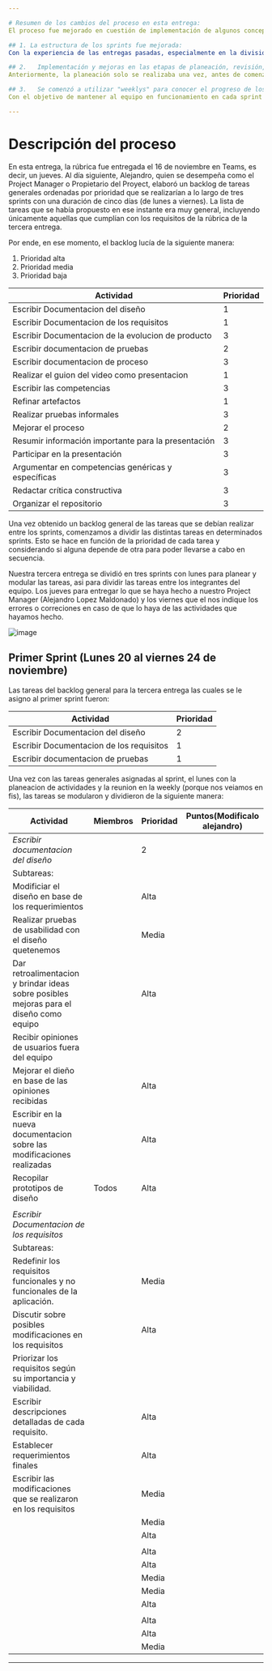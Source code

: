```yaml
---

# Resumen de los cambios del proceso en esta entrega:
El proceso fue mejorado en cuestión de implementación de algunos conceptos de scrum y estructuración del sprint. Ahora enumeraremos las mejoras y modificaciones implementadas en este proceso.

## 1. La estructura de los sprints fue mejorada:
Con la experiencia de las entregas pasadas, especialmente en la división de trabajo y de los problemas que surgían dentro de los sprints con relación con las tareas asignadas en esta misma, vimos que la estructuracion de los sprints no era adecuada, observando que es posible mejorarlo a nuestras necesidades como equipo. Para dar a entender mejor este punto daremos un ejemplo de una problemáticas  que consideramos que fue la principal y que surgía con más frecuencia: si en un sprint se le asignaba una tarea a un compañero, pero este se retrasaba por diversas razones (por ejemplo, necesitaba un documento en el que otro compañero estaba trabajando y aún no estaba listo), esto provocaba que la estimación de las tareas dentro de un sprint se alargara. Esto nos llevaba a cargar con esa tarea también en el sprint siguiente, sobrecargándonos con más tareas de las planificadas inicialmente para ese sprint. Esto, a su vez, postergaba lo planificado para ese sprint y así sucesivamente, provocando un efecto en cadena que nos retrasaba en cada sprint. Para solucionar esta problemática, implementamos las etapas de planeación, revisión y entrega en cada sprint.

## 2.	Implementación y mejoras en las etapas de planeación, revisión, refinamiento y entrega dentro de los sprints:
Anteriormente, la planeación solo se realizaba una vez, antes de comenzar los sprints. De igual manera, la revisión y el refinamiento se llevaban a cabo al final justamente al realizar la entrega, lo que provocaba que algunos errores en las tareas no fueran detectados a tiempo. Esto ocasionaba que esos errores se reflejaran en las últimas semanas o pasaran desapercibidos, terminando en la entrega final degradando la calidad del trabajo viéndose reflejado en las rubricas de las entregas. Para abordar estos detalles, decidimos implementar la etapa de planeación al inicio de cada sprint, con el fin de planificar las actividades a realizar durante ese sprint. Por ejemplo, determinar qué tareas se iban a realizar y si había tareas atrasadas, decidir si se podía continuar con esas tareas de inmediato o dejarlas para el final una vez completadas las tareas del sprint. De manera similar, con las etapas de revisión y refinamiento, se propuso en esta entrega llevarlas a cabo al final de cada sprint para detectar errores o deficiencias de calidad, y así, con la planificación de cada semana, agregar la corrección de esos errores en los sprints siguientes.

## 3.	Se comenzó a utilizar "weeklys" para conocer el progreso de los compañeros de equipo en sus tareas asignadas:
Con el objetivo de mantener al equipo en funcionamiento en cada sprint y aumentar la productividad en las tareas asignadas a cada compañero, se decidió llevar a cabo "weeklys" dentro de la escuela, ya que es más fácil compartir nuestras dificultades y dudas relacionadas con las tareas en ese entorno, ya que medios digitales como el wasap era un poco complicado porque no era al instante la comunicación atrasando a cada compañero en sus tareas asignadas. Estas "weeklys" consistían únicamente en que el propietario del proyecto o el gerente (Alejandro LOPEZ MALDOFUCKINADO) nos preguntara, cuando estábamos juntos, qué íbamos a hacer esa semana, qué tareas éramos capaces y estábamos seguros de poder cumplir, así como plantear algunas dudas sobre nuestras tareas.

---
```


# Descripción del proceso

En esta entrega, la rúbrica fue entregada el 16 de noviembre en Teams, es decir, un jueves. Al día siguiente, Alejandro, quien se desempeña como el Project Manager o Propietario del Proyect, elaboró un backlog de tareas generales ordenadas por prioridad que se realizarían a lo largo de tres sprints con una duración de cinco días (de lunes a viernes). La lista de tareas que se había propuesto en ese instante era muy general, incluyendo únicamente aquellas que cumplían con los requisitos de la rúbrica de la tercera entrega.


Por ende, en ese momento, el backlog lucía de la siguiente manera:

1. Prioridad alta
2. Prioridad media
3. Prioridad baja


| Actividad                                           | Prioridad  |
|-----------------------------------------------------|------------|
| Escribir Documentacion del diseño                   |      1     |      
| Escribir Documentacion de los requisitos            |      1     |  
| Escribir Documentacion de la evolucion de producto  |      3     |
| Escribir documentacion de pruebas                   |      2     |  
| Escribir documentacion de proceso                   |      3     | 
| Realizar el guion del video como presentacion       |      1     |
| Escribir las competencias                           |      3     |     
| Refinar artefactos                                  |      1     | 
| Realizar pruebas informales                         |      3     | 
| Mejorar el proceso                                  |      2     |
| Resumir información importante para la presentación |      3     | 
| Participar en la presentación                       |      3     |
| Argumentar en competencias genéricas y específicas  |      3     | 
| Redactar crítica constructiva                       |      3     | 
| Organizar el repositorio                            |      3     | 

Una vez obtenido un backlog general de las tareas que se debían realizar entre los sprints, comenzamos a dividir las distintas tareas en determinados sprints. Esto se hace en función de la prioridad de cada tarea y considerando si alguna depende de otra para poder llevarse a cabo en secuencia.

Nuestra tercera entrega se dividió en tres sprints con lunes para planear y modular las tareas, asi para dividir las tareas entre los integrantes del equipo. Los jueves para entregar lo que se haya hecho a nuestro Project Manager (Alejandro Lopez Maldonado) y los viernes que el nos indique los errores o correciones en caso de que lo haya de las actividades que hayamos hecho.

![image](https://github.com/Elias-Novel0/FIS---EQUIPO-6--Elias/assets/133535448/07fad4f5-0557-4263-ba85-932d3ba5013a)


## Primer Sprint (Lunes 20 al viernes 24 de noviembre)
Las tareas del backlog general para la tercera entrega las cuales se le asigno al primer sprint fueron:

| Actividad                                           | Prioridad  |
|-----------------------------------------------------|------------|
| Escribir Documentacion del diseño                   |      2     |      
| Escribir Documentacion de los requisitos            |      1     |     
| Escribir documentacion de pruebas                   |      1     | 

Una vez con las tareas generales asignadas al sprint, el lunes con la planeacion de actividades y la reunion en la weekly (porque nos veiamos en fis), las tareas se modularon y dividieron de la siguiente manera:

| Actividad                                                                                                             | Miembros                                         | Prioridad | Puntos(Modificalo alejandro)|
|-----------------------------------------------------------------------------------------------------------------------|--------------------------------------------------|-----------|-----------------------------|
| _*Escribir documentacion del diseño*_                                                                                 |                                                  |    2      |                             |
| Subtareas:                                                                                                                                                                                                         |
| Modificiar el diseño en base de los requerimientos                                                                    |                                                  | Alta      |                             |
| Realizar pruebas de usabilidad con el diseño quetenemos                                                               |                                                  | Media     |                             |
| Dar retroalimentacion y brindar ideas sobre posibles mejoras para el diseño como equipo                               |                                                  | Alta      |                             |
| Recibir opiniones de usuarios fuera del equipo                                                                        |                                                  |           |                             |
| Mejorar el dieño en base de las opiniones recibidas                                                                   |                                                  | Alta      |                             |
| Escribir en la nueva documentacion sobre las modificaciones realizadas                                                |                                                  | Alta      |                             |
| Recopilar prototipos de diseño                                                                                        | Todos                                            | Alta      |                             |
|                                                                                                                       |                                                  |           |                             |
| _*Escribir Documentacion de los requisitos*_                                                                          |                                                  |           |                             |
| Subtareas:                                                                                                                                                                                                         |
| Redefinir los requisitos funcionales y no funcionales de la aplicación.                                               |                                                  | Media     |                             |
| Discutir sobre posibles modificaciones en los requisitos                                                              |                                                  | Alta      |                             |
| Priorizar los requisitos según su importancia y viabilidad.                                                           |                                                  |           |                             |
| Escribir descripciones detalladas de cada requisito.                                                                  |                                                  | Alta      |                             |
| Establecer requerimientos finales                                                                                     |                                                  | Alta      |                             |
| Escribir las modificaciones que se realizaron en los requisitos                                                       |                                                  | Media     |                             |
|                                                                                                                       |                                                  | Media     |                             |
|                                                                                                                       |                                                  | Alta      |                             |
|                                                                                                                       |                                                  |           |                             |
|                                                                                                                       |                                                  | Alta      |                             |
|                                                                                                                       |                                                  | Alta      |                             |
|                                                                                                                       |                                                  | Media     |                             |
|                                                                                                                       |                                                  | Media     |                             |
|                                                                                                                       |                                                  | Alta      |                             |
|                                                                                                                       |                                                  |           |                             |
|                                                                                                                       |                                                  | Alta      |                             |
|                                                                                                                       |                                                  | Alta      |                             |
|                                                                                                                       |                                                  | Media     |                             |



---



